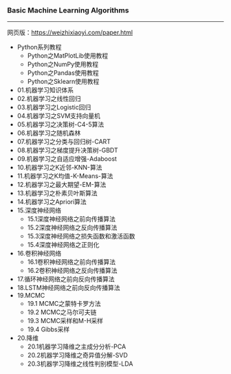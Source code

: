 ### Basic Machine Learning Algorithms

---
网页版：https://weizhixiaoyi.com/paper.html
+ Python系列教程
  + Python之MatPlotLib使用教程
  + Python之NumPy使用教程
  + Python之Pandas使用教程
  + Python之Sklearn使用教程
+ 01.机器学习知识体系
+ 02.机器学习之线性回归
+ 03.机器学习之Logistic回归
+ 04.机器学习之SVM支持向量机
+ 05.机器学习之决策树-C4-5算法
+ 06.机器学习之随机森林
+ 07.机器学习之分类与回归树-CART
+ 08.机器学习之梯度提升决策树-GBDT
+ 09.机器学习之自适应增强-Adaboost
+ 10.机器学习之K近邻-KNN-算法
+ 11.机器学习之K均值-K-Means-算法
+ 12.机器学习之最大期望-EM-算法
+ 13.机器学习之朴素贝叶斯算法
+ 14.机器学习之Apriori算法
+ 15.深度神经网络
  + 15.1深度神经网络之前向传播算法
  + 15.2深度神经网络之反向传播算法
  + 15.3深度神经网络之损失函数和激活函数
  + 15.4深度神经网络之正则化
+ 16.卷积神经网络
  + 16.1卷积神经网络之前向传播算法
  + 16.2卷积神经网络之反向传播算法
+ 17.循环神经网络之前向反向传播算法
+ 18.LSTM神经网络之前向反向传播算法
+ 19.MCMC
  + 19.1 MCMC之蒙特卡罗方法
  + 19.2 MCMC之马尔可夫链
  + 19.3 MCMC采样和M-H采样
  + 19.4 Gibbs采样
+ 20.降维
  + 20.1机器学习降维之主成分分析-PCA
  + 20.2机器学习降维之奇异值分解-SVD
  + 20.3机器学习降维之线性判别模型-LDA

